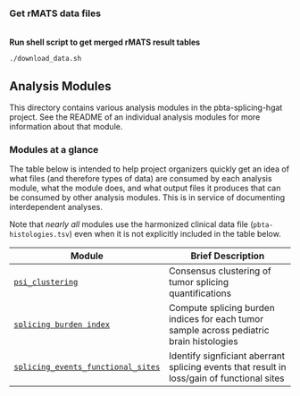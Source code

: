 ### Get rMATS data files
<br>**Run shell script to get merged rMATS result tables**
```
./download_data.sh
```
## Analysis Modules
This directory contains various analysis modules in the pbta-splicing-hgat project.
See the README of an individual analysis modules for more information about that module.

### Modules at a glance
The table below is intended to help project organizers quickly get an idea of what files (and therefore types of data) are consumed by each analysis module, what the module does, and what output files it produces that can be consumed by other analysis modules.
This is in service of documenting interdependent analyses.

Note that _nearly all_ modules use the harmonized clinical data file (`pbta-histologies.tsv`) even when it is not explicitly included in the table below.

| Module |Brief Description |
|--------|------------------|
| [`psi_clustering`](https://github.com/d3b-center/pbta-splicing/tree/main/analyses/psi_clustering) | Consensus clustering of tumor splicing quantifications
| [`splicing burden index`](https://github.com/d3b-center/pbta-splicing/tree/main/analyses/splicing_index) | Compute splicing burden indices for each tumor sample across pediatric brain histologies
| [`splicing_events_functional_sites`](https://github.com/d3b-center/pbta-splicing/tree/main/analyses/splicing_events_functional_sites) | Identify signficiant aberrant splicing events that result in loss/gain of functional sites

